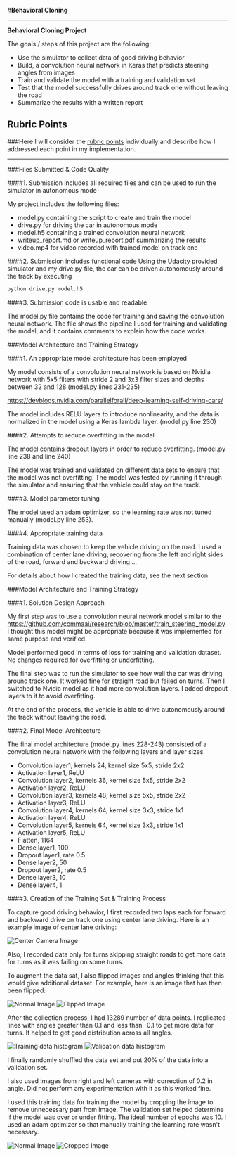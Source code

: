 #**Behavioral Cloning** 

---

**Behavioral Cloning Project**

The goals / steps of this project are the following:
* Use the simulator to collect data of good driving behavior
* Build, a convolution neural network in Keras that predicts steering angles from images
* Train and validate the model with a training and validation set
* Test that the model successfully drives around track one without leaving the road
* Summarize the results with a written report


[//]: # (Image References)

[image1]: ./examples/test_center_image.jpg "Normal Image"
[image2]: ./examples/test_left_image.jpg "Left Camera Image"
[image3]: ./examples/test_right_image.jpg "Right Camera Image"
[image4]: ./examples/test_flipped_image.jpg "Flipped Image"
[image5]: ./examples/test_cropped_image.jpg "Cropped Image"
[image6]: ./examples/training_data.png "Training Data Histogram"
[image7]: ./examples/validation_data.png "Valiation Data Histogram"

## Rubric Points
###Here I will consider the [rubric points](https://review.udacity.com/#!/rubrics/432/view) individually and describe how I addressed each point in my implementation.  

---
###Files Submitted & Code Quality

####1. Submission includes all required files and can be used to run the simulator in autonomous mode

My project includes the following files:
* model.py containing the script to create and train the model
* drive.py for driving the car in autonomous mode
* model.h5 containing a trained convolution neural network 
* writeup_report.md or writeup_report.pdf summarizing the results
* video.mp4 for video recorded with trained model on track one

####2. Submission includes functional code
Using the Udacity provided simulator and my drive.py file, the car can be driven autonomously around the track by executing 
```sh
python drive.py model.h5
```

####3. Submission code is usable and readable

The model.py file contains the code for training and saving the convolution neural network. The file shows the pipeline I used for training and validating the model, and it contains comments to explain how the code works.

###Model Architecture and Training Strategy

####1. An appropriate model architecture has been employed

My model consists of a convolution neural network is based on Nvidia network with 5x5 filters with stride 2 and 3x3 filter sizes and depths between 32 and 128 (model.py lines 231-235) 

https://devblogs.nvidia.com/parallelforall/deep-learning-self-driving-cars/

The model includes RELU layers to introduce nonlinearity, and the data is normalized in the model using a Keras lambda layer. (model.py line 230)

####2. Attempts to reduce overfitting in the model

The model contains dropout layers in order to reduce overfitting. (model.py line 238 and line 240)

The model was trained and validated on different data sets to ensure that the model was not overfitting. The model was tested by running it through the simulator and ensuring that the vehicle could stay on the track.

####3. Model parameter tuning

The model used an adam optimizer, so the learning rate was not tuned manually (model.py line 253).

####4. Appropriate training data

Training data was chosen to keep the vehicle driving on the road. I used a combination of center lane driving, recovering from the left and right sides of the road, forward and backward driving ...

For details about how I created the training data, see the next section. 

###Model Architecture and Training Strategy

####1. Solution Design Approach

My first step was to use a convolution neural network model similar to the https://github.com/commaai/research/blob/master/train_steering_model.py I thought this model might be appropriate because it was implemented for same purpose and verified.

Model performed good in terms of loss for training and validation dataset. No changes required for overfitting or underfitting.

The final step was to run the simulator to see how well the car was driving around track one. It worked fine for straight road but failed on turns. Then I switched to Nvidia model as it had more convolution layers. I added dropout layers to it to avoid overfitting.

At the end of the process, the vehicle is able to drive autonomously around the track without leaving the road.

####2. Final Model Architecture

The final model architecture (model.py lines 228-243) consisted of a convolution neural network with the following layers and layer sizes

* Convolution layer1, kernels 24, kernel size 5x5, stride 2x2 
* Activation layer1, ReLU 
* Convolution layer2, kernels 36, kernel size 5x5, stride 2x2 
* Activation layer2, ReLU 
* Convolution layer3, kernels 48, kernel size 5x5, stride 2x2 
* Activation layer3, ReLU 
* Convolution layer4, kernels 64, kernel size 3x3, stride 1x1 
* Activation layer4, ReLU 
* Convolution layer5, kernels 64, kernel size 3x3, stride 1x1 
* Activation layer5, ReLU 
* Flatten, 1164 
* Dense layer1, 100 
* Dropout layer1, rate 0.5 
* Dense layer2, 50 
* Dropout layer2, rate 0.5 
* Dense layer3, 10 
* Dense layer4, 1 

####3. Creation of the Training Set & Training Process

To capture good driving behavior, I first recorded two laps each for forward and backward drive on track one using center lane driving. Here is an example image of center lane driving:

![Center Camera Image][image1]

Also, I recorded data only for turns skipping straight roads to get more data for turns as it was failing on some turns.

To augment the data sat, I also flipped images and angles thinking that this would give additional dataset. For example, here is an image that has then been flipped:

![Normal Image][image1]
![Flipped Image][image4]

After the collection process, I had 13289 number of data points. I replicated lines with angles greater than 0.1 and less than -0.1 to get more data for turns. It helped to get good distribution across all angles.

![Training data histogram][image6]
![Validation data histogram][image7]

I finally randomly shuffled the data set and put 20% of the data into a validation set. 

I also used images from right and left cameras with correction of 0.2 in angle. Did not perform any experimentation with it as this worked fine.

I used this training data for training the model by cropping the image to remove unnecessary part from image. The validation set helped determine if the model was over or under fitting. The ideal number of epochs was 10. I used an adam optimizer so that manually training the learning rate wasn't necessary.

![Normal Image][image1]
![Cropped Image][image5]
